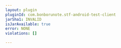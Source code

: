 ```yaml
---
layout: plugin
pluginId: com.bonborunote.stf-android-test-client
jarSha1: INVALID
isJarAvailable: true
error: NONE
violations: []

---
```

